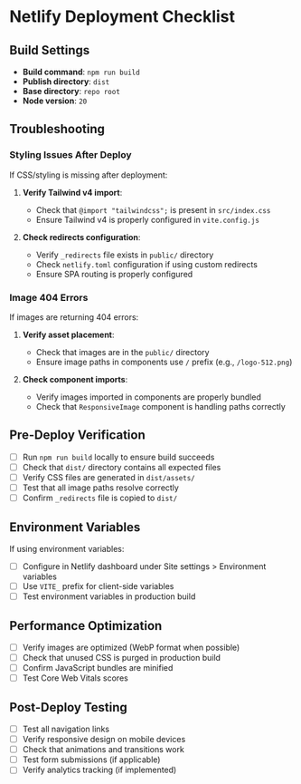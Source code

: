 # Netlify Deployment Checklist

## Build Settings

- **Build command**: `npm run build`
- **Publish directory**: `dist`
- **Base directory**: `repo root`
- **Node version**: `20`

## Troubleshooting

### Styling Issues After Deploy

If CSS/styling is missing after deployment:

1. **Verify Tailwind v4 import**:
   - Check that `@import "tailwindcss";` is present in `src/index.css`
   - Ensure Tailwind v4 is properly configured in `vite.config.js`

2. **Check redirects configuration**:
   - Verify `_redirects` file exists in `public/` directory
   - Check `netlify.toml` configuration if using custom redirects
   - Ensure SPA routing is properly configured

### Image 404 Errors

If images are returning 404 errors:

1. **Verify asset placement**:
   - Check that images are in the `public/` directory
   - Ensure image paths in components use `/` prefix (e.g., `/logo-512.png`)

2. **Check component imports**:
   - Verify images imported in components are properly bundled
   - Check that `ResponsiveImage` component is handling paths correctly

## Pre-Deploy Verification

- [ ] Run `npm run build` locally to ensure build succeeds
- [ ] Check that `dist/` directory contains all expected files
- [ ] Verify CSS files are generated in `dist/assets/`
- [ ] Test that all image paths resolve correctly
- [ ] Confirm `_redirects` file is copied to `dist/`

## Environment Variables

If using environment variables:
- [ ] Configure in Netlify dashboard under Site settings > Environment variables
- [ ] Use `VITE_` prefix for client-side variables
- [ ] Test environment variables in production build

## Performance Optimization

- [ ] Verify images are optimized (WebP format when possible)
- [ ] Check that unused CSS is purged in production build
- [ ] Confirm JavaScript bundles are minified
- [ ] Test Core Web Vitals scores

## Post-Deploy Testing

- [ ] Test all navigation links
- [ ] Verify responsive design on mobile devices
- [ ] Check that animations and transitions work
- [ ] Test form submissions (if applicable)
- [ ] Verify analytics tracking (if implemented)
